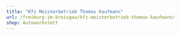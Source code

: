 ```yaml
---
title: "Kfz Meisterbetrieb Thomas Kaufmann"
url: /freiburg-im-breisgau/kfz-meisterbetrieb-thomas-kaufmann/
shop: Autowerkstatt
---
```

